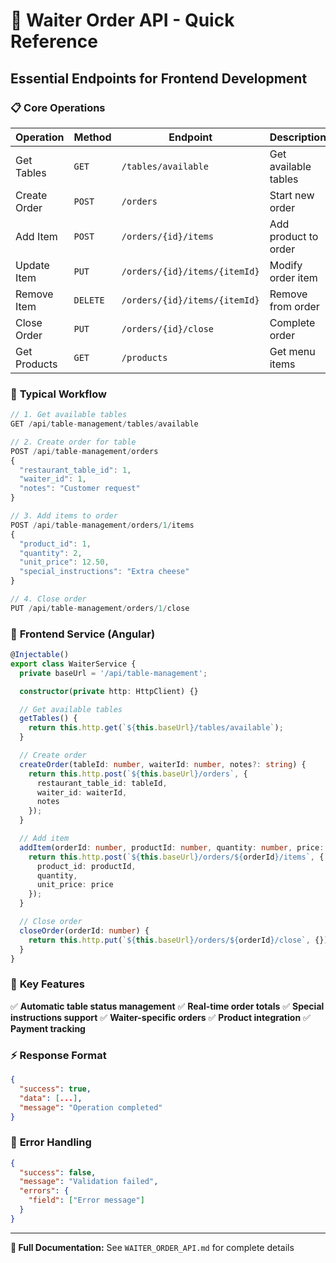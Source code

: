 # 🚀 Waiter Order API - Quick Reference

## Essential Endpoints for Frontend Development

### 📋 **Core Operations**

| Operation | Method | Endpoint | Description |
|-----------|--------|----------|-------------|
| Get Tables | `GET` | `/tables/available` | Get available tables |
| Create Order | `POST` | `/orders` | Start new order |
| Add Item | `POST` | `/orders/{id}/items` | Add product to order |
| Update Item | `PUT` | `/orders/{id}/items/{itemId}` | Modify order item |
| Remove Item | `DELETE` | `/orders/{id}/items/{itemId}` | Remove from order |
| Close Order | `PUT` | `/orders/{id}/close` | Complete order |
| Get Products | `GET` | `/products` | Get menu items |

### 🔄 **Typical Workflow**

```javascript
// 1. Get available tables
GET /api/table-management/tables/available

// 2. Create order for table
POST /api/table-management/orders
{
  "restaurant_table_id": 1,
  "waiter_id": 1,
  "notes": "Customer request"
}

// 3. Add items to order
POST /api/table-management/orders/1/items
{
  "product_id": 1,
  "quantity": 2,
  "unit_price": 12.50,
  "special_instructions": "Extra cheese"
}

// 4. Close order
PUT /api/table-management/orders/1/close
```

### 📱 **Frontend Service (Angular)**

```typescript
@Injectable()
export class WaiterService {
  private baseUrl = '/api/table-management';

  constructor(private http: HttpClient) {}

  // Get available tables
  getTables() {
    return this.http.get(`${this.baseUrl}/tables/available`);
  }

  // Create order
  createOrder(tableId: number, waiterId: number, notes?: string) {
    return this.http.post(`${this.baseUrl}/orders`, {
      restaurant_table_id: tableId,
      waiter_id: waiterId,
      notes
    });
  }

  // Add item
  addItem(orderId: number, productId: number, quantity: number, price: number) {
    return this.http.post(`${this.baseUrl}/orders/${orderId}/items`, {
      product_id: productId,
      quantity,
      unit_price: price
    });
  }

  // Close order
  closeOrder(orderId: number) {
    return this.http.put(`${this.baseUrl}/orders/${orderId}/close`, {});
  }
}
```

### 🎯 **Key Features**

✅ **Automatic table status management**
✅ **Real-time order totals**
✅ **Special instructions support**
✅ **Waiter-specific orders**
✅ **Product integration**
✅ **Payment tracking**

### ⚡ **Response Format**

```json
{
  "success": true,
  "data": [...],
  "message": "Operation completed"
}
```

### 🚨 **Error Handling**

```json
{
  "success": false,
  "message": "Validation failed",
  "errors": {
    "field": ["Error message"]
  }
}
```

---

**📖 Full Documentation:** See `WAITER_ORDER_API.md` for complete details 